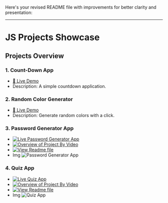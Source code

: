 Here's your revised README file with improvements for better clarity and presentation:

---

# JS Projects Showcase

## Projects Overview

### 1. **Count-Down App**  
   - [🔗 Live Demo](https://counter-app-by-raish101001.netlify.app/)
   - Description: A simple countdown application.
   
### 2. **Random Color Generator**  
   - [🔗 Live Demo](https://random-color-genrator-app-by-raish.netlify.app/)
   - Description: Generate random colors with a click.

### 3. Password Generator App
   - [![Live Password Generator App](https://img.shields.io/badge/Live_Password_Generator_App-Start_Now-blue?style=flat-square&logoWidth=0&logoHeight=40&labelFontSize=16)](https://passgen-raishforge.netlify.app/)
   - [![Overview of Project By Video](https://img.shields.io/badge/Overview_of_Project_By_Video-Click_Here-red?style=flat-square&logoWidth=0&logoHeight=0&labelFontSize=16)](https://res.cloudinary.com/deodsnio3/video/upload/v1715655421/Password_Gen_App_s946ak.mp4)
   - [![View Readme file](https://img.shields.io/badge/View_Readme_File-Click_Here-green?style=flat-square&logoWidth=0&logoHeight=0&labelFontSize=16)](https://github.com/Raish10100/Assignmen-Module-35/blob/main/Password%20Generator%20App/README.md)
   - Img
   ![Password Generator App](https://res.cloudinary.com/deodsnio3/image/upload/v1715598007/passwordGeneratorOutput_ndm4fr.png)

### 4. Quiz App
   - [![Live Quiz App](https://img.shields.io/badge/Live_Quiz_App-Start_Now-blue?style=flat-square&logoWidth=0&logoHeight=40&labelFontSize=16)](https://mern-quiz-raishforge.netlify.app/)
   - [![Overview of Project By Video](https://img.shields.io/badge/Overview_of_Project_By_Video-Click_Here-red?style=flat-square&logoWidth=0&logoHeight=0&labelFontSize=16)](https://res.cloudinary.com/deodsnio3/video/upload/v1715655414/Quiz_App._yldcxx.mp4)
   - [![View Readme file](https://img.shields.io/badge/View_Readme_File-Click_Here-green?style=flat-square&logoWidth=0&logoHeight=0&labelFontSize=16)](https://github.com/Raish10100/Assignmen-Module-35/blob/main/Quiz%20App/README.md)
   - Img
    ![Quiz App](https://res.cloudinary.com/deodsnio3/image/upload/v1715660947/Quiz_app_thumbnail_oqfqp0.png)



